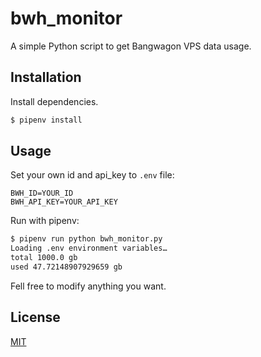 # bwh_monitor

A simple Python script to get Bangwagon VPS data usage.

## Installation

Install dependencies.

```bash
$ pipenv install
```

## Usage

Set your own id and api_key to `.env` file:

```
BWH_ID=YOUR_ID
BWH_API_KEY=YOUR_API_KEY
```

Run with pipenv:

```bash
$ pipenv run python bwh_monitor.py
Loading .env environment variables…
total 1000.0 gb
used 47.72148907929659 gb
```

Fell free to modify anything you want.

## License
[MIT](https://choosealicense.com/licenses/mit/)